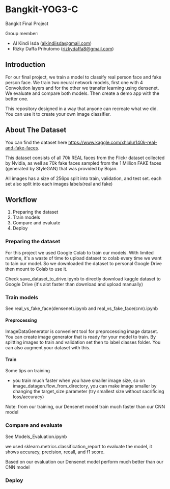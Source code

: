 # Bangkit-YOG3-C
Bangkit Final Project

Group member:
- Al Kindi Isda (alkindiisda@gmail.com)
- Rizky Daffa Prihutomo (rizkydaffa8@gmail.com)

## Introduction
For our final project, we train a model to classify real person face and fake person face. We train two neural network models, 
first one with 4 Convolution layers and for the other we transfer learning using densenet. We evaluate and compare both models.
Then create a demo app with the better one.

This repository designed in a way that anyone can recreate what we did. 
You can use it to create your own image classifier.

## About The Dataset
You can find the dataset here https://www.kaggle.com/xhlulu/140k-real-and-fake-faces.

This dataset consists of all 70k REAL faces from the Flickr dataset collected by Nvidia, as well as 70k fake faces sampled from the 1 Million FAKE faces (generated by StyleGAN) that was provided by Bojan.

All images has a size of 256px split into train, validation, and test set. each set also split into each images labels(real and fake)

## Workflow
1. Preparing the dataset
2. Train models
3. Compare and evaluate
4. Deploy

### Preparing the dataset
For this project we used Google Colab to train our models. With limited runtime, it's a waste of time to upload dataset to colab every time we want to tain our model. So we downloaded the dataset to personal Google Drive then mount to Colab to use it.

Check save_dataset_to_drive.ipynb to directly download kaggle dataset to Google Drive (it's alot faster than download and upload manually)

### Train models
See real_vs_fake_face(densenet).ipynb and real_vs_fake_face(cnn).ipynb

#### Preprocessing
ImageDataGenerator is convenient tool for preprocessing image dataset. You can create image generator that is ready for your model to train. By splitting images to train and validation set then to label classes folder. You can also augment your dataset with this.

#### Train
Some tips on training
- you train much faster when you have smaller image size, so on image_datagen.flow_from_directory, you can make image smaller by changing the target_size parameter (try smallest size without sacrificing loss/accuracy)

Note: from our training, our Densenet model train much faster than our CNN model

### Compare and evaluate
See Models_Evaluation.ipynb

we used sklearn.metrics.classification_report to evaluate the model, it shows accuracy, precision, recall, and f1 score.

Based on our evaluation our Densenet model perform much better than our CNN model

### Deploy
